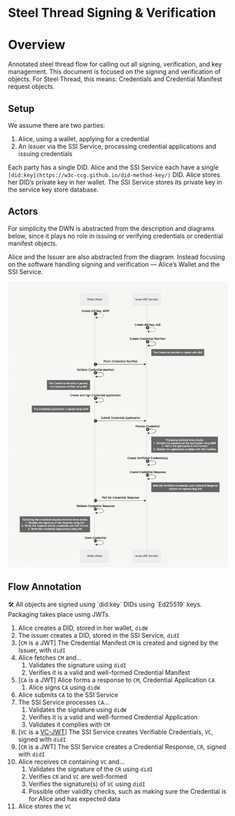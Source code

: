 # Steel Thread Signing & Verification

# Overview

Annotated steel thread flow for calling out all signing, verification, and key management. This document is focused on
the signing and verification of objects. For Steel Thread, this means: Credentials and Credential Manifest request
objects.

## Setup

We assume there are two parties:

1. Alice, using a wallet, applying for a credential
2. An issuer via the SSI Service, processing credential applications and issuing credentials

Each party has a single DID. Alice and the SSI Service each have a
single `[did:key](https://w3c-ccg.github.io/did-method-key/)` DID. Alice stores her DID’s private key in her wallet. The
SSI Service stores its private key in the service key store database.

## Actors

For simplicity the DWN is abstracted from the description and diagrams below, since it plays no role in issuing or
verifying credentials or credential manifest objects.

Alice and the Issuer are also abstracted from the diagram. Instead focusing on the software handling signing and
verification — Alice’s Wallet and the SSI Service.

![ssi-sdk](doc/steelthread.png)

## Flow Annotation

<aside>
🛠 All objects are signed using `did:key` DIDs using `Ed25519` keys. Packaging takes place using JWTs.

</aside>

1. Alice creates a DID, stored in her wallet, `didW`
2. The issuer creates a DID, stored in the SSI Service, `didI`
3. [`CM` is a JWT] The Credential Manifest `CM` is created and signed by the Issuer, with `didI`
4. Alice fetches `CM` and…
    1. Validates the signature using `didI`
    2. Verifies it is a valid and well-formed Credential Manifest
5. [`CA` is a JWT] Alice forms a response to `CM`, Credential Application `CA`
    1. Alice signs `CA` using `didW`
6. Alice submits `CA` to the SSI Service
7. The SSI Service processes `CA`...
    1. Validates the signature using `didW`
    2. Verifies it is a valid and well-formed Credential Application
    3. Validates it complies with `CM`
8. [`VC` is a [VC-JWT](https://w3c.github.io/vc-jwt/)] The SSI Service creates Verifiable Credentials, `VC`, signed
   with `didI`
9. [`CR` is a JWT] The SSI Service creates a Credential Response, `CR`, signed with `didI`
10. Alice receives `CR` containing `VC` and…
    1. Validates the signature of the `CR` using `didI`
    2. Verifies `CR` and `VC` are well-formed
    3. Verifies the signature(s) of `VC` using `didI`
    4. Possible other validity checks, such as making sure the Credential is for Alice and has expected data
11. Alice stores the `VC`
